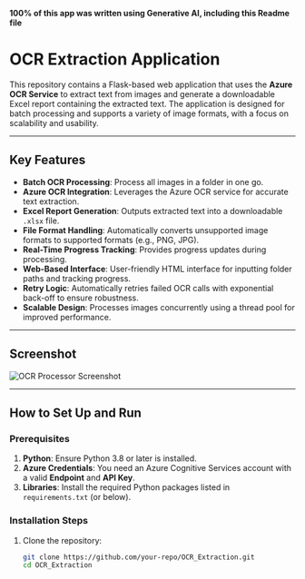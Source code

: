 **100% of this app was written using Generative AI, including this Readme file**

# OCR Extraction Application

This repository contains a Flask-based web application that uses the **Azure OCR Service** to extract text from images and generate a downloadable Excel report containing the extracted text. The application is designed for batch processing and supports a variety of image formats, with a focus on scalability and usability.

---

## Key Features

- **Batch OCR Processing**: Process all images in a folder in one go.
- **Azure OCR Integration**: Leverages the Azure OCR service for accurate text extraction.
- **Excel Report Generation**: Outputs extracted text into a downloadable `.xlsx` file.
- **File Format Handling**: Automatically converts unsupported image formats to supported formats (e.g., PNG, JPG).
- **Real-Time Progress Tracking**: Provides progress updates during processing.
- **Web-Based Interface**: User-friendly HTML interface for inputting folder paths and tracking progress.
- **Retry Logic**: Automatically retries failed OCR calls with exponential back-off to ensure robustness.
- **Scalable Design**: Processes images concurrently using a thread pool for improved performance.

---

## Screenshot

![OCR Processor Screenshot](https://github.com/user-attachments/assets/a7509103-0ec8-43ad-86cc-204894f45e24)

---

## How to Set Up and Run

### Prerequisites

1. **Python**: Ensure Python 3.8 or later is installed.
2. **Azure Credentials**: You need an Azure Cognitive Services account with a valid **Endpoint** and **API Key**.
3. **Libraries**: Install the required Python packages listed in `requirements.txt` (or below).

### Installation Steps

1. Clone the repository:
   ```bash
   git clone https://github.com/your-repo/OCR_Extraction.git
   cd OCR_Extraction
